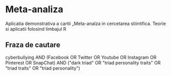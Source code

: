 # Meta-analiza
Aplicatia demonstrativa a cartii „Meta-analza in cercetarea stiintifica. Teorie si aplicatii folosind limbajul R

## Fraza de cautare
cyberbullying AND (Facebook OR Twitter OR Youtube OR Instagram OR Pinterest OR SnapChat) AND ("dark triad" OR "triad personality traits" OR "triad traits" OR "triad personality")
